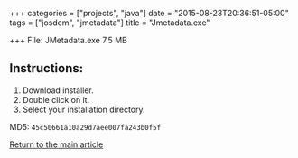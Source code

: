 +++
categories = ["projects", "java"]
date = "2015-08-23T20:36:51-05:00"
tags = ["josdem", "jmetadata"]
title = "Jmetadata.exe"

+++
File: JMetadata.exe 7.5 MB

## Instructions:
1. Download installer.
2. Double click on it.
3. Select your installation directory.

MD5: `45c50661a10a29d7aee007fa243b0f5f`

[Return to the main article](/jmetadata/jmetadata)



